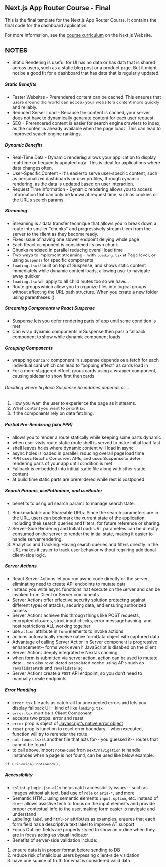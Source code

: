 ## Next.js App Router Course - Final

This is the final template for the Next.js App Router Course. It contains the final code for the dashboard application.

For more information, see the [course curriculum](https://nextjs.org/learn) on the Next.js Website.


## NOTES
- Static Rendering is useful for UI has no data or has data that is shared across users, such as a static blog post or a product page. But it might not be a good fit for a dashboard that has data that is regularly updated.

##### Static Benefits
- Faster Websites - Prerendered content can be cached. This ensures that users around the world can access your website's content more quickly and reliably.
- Reduced Server Load - Because the content is cached, your server does not have to dynamically generate content for each user request.
- SEO - Prerendered content is easier for search engine crawlers to index, as the content is already available when the page loads. This can lead to improved search engine rankings.

##### Dynamic Benefits
- Real-Time Data - Dynamic rendering allows your application to display real-time or frequently updated data. This is ideal for applications where data changes often.
- User-Specific Content - It's easier to serve user-specific content, such as personalized dashboards or user profiles, through dynamic rendering, as the data is updated based on user interaction.
- Request Time Information - Dynamic rendering allows you to access information that can only be known at request time, such as cookies or the URL's search params.

##### Streaming
- Streaming is a data transfer technique that allows you to break down a route into smaller "chunks" and progressively stream them from the server to the client as they become ready.
- Fixes issue of having one slower endpoint delying whole page
- Each React component is considered its own chunk
- Chunks rendered in parallel reducing overall load time 
- Two ways to implement streaming-- with `loading.tsx` at Page level, or using `Suspense` for specific components
- `loading.tsx` is built on top of Suspense, and shows static content immediately while dynamic content loads, allowing user to navigate away quicker
- `loading.tsx` will apply to all child routes too so we have...
- Route groups which allow you to organize files into logical groups without affecting the URL path structure. When you create a new folder using parentheses ()

##### Streaming Components w React Suspense
- Suspense lets you defer rendering parts of app until some condition is met
- Can wrap dynamic components in Suspense then pass a fallback component to show while dynamic component loads

##### Grouping Components
- wrapping our `Card` component in suspense depends on a fetch for each individual card which can lead to "popping effect" as cards load in
- For a more staggered effect, group cards using a wrapper component, causing sidebar to show first then cards

###### Deciding where to place Suspense boundaries depends on...
1. How you want the user to experience the page as it streams.
2. What content you want to prioritize.
3. If the components rely on data fetching.

##### Partial Pre-Rendering (aka PPR)
- allows you to render a route statically while keeping some parts dynamic
- when user visits route static route shell is served to make initial load fast
- shell leaves holes where dynamic content will load in async
- async holes is loaded in parallel, reducing overall page load time
- PPR uses React's Concurent APIs, and uses Suspense to defer rendering parts of your app until condition is met
- Fallback is embedded into intitial static file along with other static content
- at build time static parts are prerendered while rest is postponed

##### Search Params, usePathname, and useRouter
- benefits to using url search params to manage search state:
1. Bookmarkable and Shareable URLs: Since the search parameters are in the URL, users can bookmark the current state of the application, including their search queries and filters, for future reference or sharing.
2. Server-Side Rendering and Initial Load: URL parameters can be directly consumed on the server to render the initial state, making it easier to handle server rendering.
3. Analytics and Tracking: Having search queries and filters directly in the URL makes it easier to track user behavior without requiring additional client-side logic.

##### Server Actions
- React Server Actions let you run async code directly on the server, eliminating need to create API endpoints to mutate data
- instead you write async functions that execute on the server and can be invoked from Client or Server components
- Server Actions offer effective security solution protecting against different types of attacks, securing data, and ensuring authorized access
- Server Actions achieve this through things like POST requests, encrypted closures, strict input checks, error message hashing, and host restrictions ALL working together
- use `action` attribute in `form` elements to invoke actions
- actions automatically receive native formData object with captured data
- Advantage of calling Server Action in Server component is progressive enhancement-- forms work even if JavaScript is disabled on the client
- Server Actions deeply integrated w NextJs caching
- when form is submitted via server action, action can be used to mutate data... can also revalidated associated cache using APIs such as `revalidatePath` and `revalidateTag`
- Server Actions create a `POST` API endpoint, so you don't need to manually create endpoints

##### Error Handling
- `error.tsx` file acts as catch-all for unexpected errors and lets you display fallback UI-- kind of like `loading.tsx`
- `error.tsx` must be a Client Component
- accepts two props:  error and reset
- `error` prop is object of [Javascript's native error object](https://developer.mozilla.org/en-US/docs/Web/JavaScript/Reference/Global_Objects/Error)
- `reset` prop is function to reset error boundary-- when executed, function will try to rerender the route
- `not-found.tsx` is another file that acts for-- you guessed it-- routes that cannot be found
- to call above, import `noteFound` from `next/navigation` to handle instances when a page is not found, can be used like below example:
```
if (!invoice) notFound();
```

##### Accessibility
- `eslint-plugin-jsx-a11y` helps catch accessibility issues-- such as images without alt text, bad use of `role` or `aria-*`, and more
- Semantic HTML: using semantic elements `input`, `option`, etc. instead of `div`-- allows assistive tech to focus on the input elements and provide proper contextual info to the user, making form easier to navigate and understand
- Labeling: `label` and `htmlFor` attributes as examples, ensures that each form field has a descriptive text label to improve AT support
- Focus Outline: fields are properly styled to show an outline when they are in focus acting as visual indicator
- Benefits of server-side validation include:
1. ensure data is in proper format before sending to DB
2. reduce risk of malicious users bypassing client-side vlaidation
3. have one source of truth for what is considered valid data